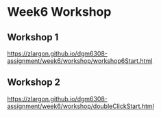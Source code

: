 # Week6 Workshop

## Workshop 1

https://zlargon.github.io/dgm6308-assignment/week6/workshop/workshop6Start.html


## Workshop 2

https://zlargon.github.io/dgm6308-assignment/week6/workshop/doubleClickStart.html

